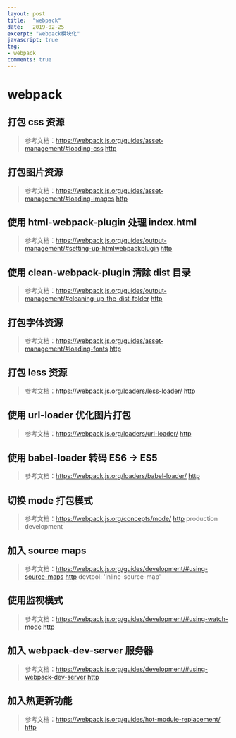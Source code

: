 ```yaml
---
layout: post
title:  "webpack"
date:   2019-02-25
excerpt: "webpack模块化"
javascript: true
tag:
- webpack
comments: true
---
```


# webpack

## 打包 css 资源

> 参考文档：https://webpack.js.org/guides/asset-management/#loading-css [http](https://webpack.js.org/guides/asset-management/#loading-css)

## 打包图片资源

> 参考文档：https://webpack.js.org/guides/asset-management/#loading-images [http](https://webpack.js.org/guides/asset-management/#loading-images)

## 使用 html-webpack-plugin 处理 index.html

> 参考文档：https://webpack.js.org/guides/output-management/#setting-up-htmlwebpackplugin [http](https://webpack.js.org/guides/output-management/#setting-up-htmlwebpackplugin)

## 使用 clean-webpack-plugin 清除 dist 目录

> 参考文档：https://webpack.js.org/guides/output-management/#cleaning-up-the-dist-folder [http](https://webpack.js.org/guides/output-management/#cleaning-up-the-dist-folder)

## 打包字体资源

> 参考文档：https://webpack.js.org/guides/asset-management/#loading-fonts [http](https://webpack.js.org/guides/asset-management/#loading-fonts)

## 打包 less 资源

> 参考文档：https://webpack.js.org/loaders/less-loader/ [http](https://webpack.js.org/loaders/less-loader/)

## 使用 url-loader 优化图片打包

> 参考文档：https://webpack.js.org/loaders/url-loader/ [http](https://webpack.js.org/loaders/url-loader/)

## 使用 babel-loader 转码 ES6 -> ES5

> 参考文档：https://webpack.js.org/loaders/babel-loader/ [http](https://webpack.js.org/loaders/babel-loader/)

## 切换 mode 打包模式

> 参考文档：https://webpack.js.org/concepts/mode/ [http](https://webpack.js.org/concepts/mode/)
production
development


## 加入 source maps

> 参考文档：https://webpack.js.org/guides/development/#using-source-maps [http](https://webpack.js.org/guides/development/#using-source-maps)
devtool: 'inline-source-map'

## 使用监视模式

> 参考文档：https://webpack.js.org/guides/development/#using-watch-mode [http](https://webpack.js.org/guides/development/#using-watch-mode)

## 加入 webpack-dev-server 服务器

> 参考文档：https://webpack.js.org/guides/development/#using-webpack-dev-server [http](https://webpack.js.org/guides/development/#using-webpack-dev-server)

## 加入热更新功能

> 参考文档：https://webpack.js.org/guides/hot-module-replacement/ [http](https://webpack.js.org/guides/hot-module-replacement/)